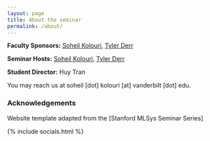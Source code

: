 ```yaml
---
layout: page
title: About the seminar
permalink: /about/
---
```


**Faculty Sponsors:** [Soheil Kolouri](https://skolouri.github.io/), [Tyler Derr](https://tylersnetwork.github.io/)

**Seminar Hosts:** [Soheil Kolouri](https://skolouri.github.io/), [Tyler Derr](https://tylersnetwork.github.io/)

**Student Director:** Huy Tran



You may reach us at soheil [dot] kolouri [at] vanderbilt [dot] edu.

### Acknowledgements

Website template adapted from the [Stanford MLSys Seminar Series]


{% include socials.html %}
